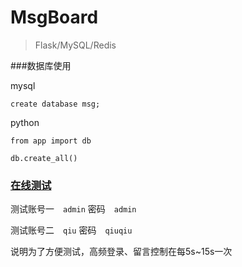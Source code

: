 # MsgBoard

> Flask/MySQL/Redis

###数据库使用

mysql

`create database msg;`

python 

`from app import db`

`db.create_all()`


### [在线测试](http://121.42.191.38)

测试账号一　`admin` 密码　`admin`

测试账号二　`qiu` 密码　`qiuqiu`

说明为了方便测试，高频登录、留言控制在每5s~15s一次
